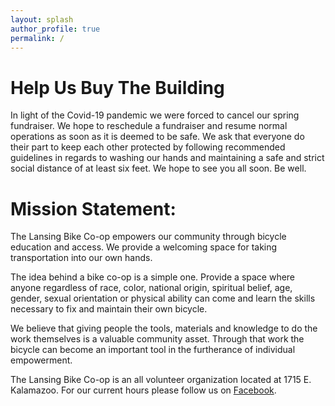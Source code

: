 ```yaml
---
layout: splash
author_profile: true
permalink: /
---
```


# Help Us Buy The Building

In light of the Covid-19 pandemic we were forced to cancel our spring fundraiser. We hope to reschedule a fundraiser and resume normal operations as soon as it is deemed to be safe. We ask that everyone do their part to keep each other protected by following recommended guidelines in regards to washing our hands and maintaining a safe and strict social distance of at least six feet. We hope to see you all soon. Be well.

# Mission Statement:

The Lansing Bike Co-op empowers our community through bicycle education and access. We provide a welcoming space for taking transportation into our own hands.

The idea behind a bike co-op is a simple one. Provide a space where anyone regardless of race, color, national origin, spiritual belief, age, gender, sexual orientation or physical ability can come and learn the skills necessary to fix and maintain their own bicycle.

We believe that giving people the tools, materials and knowledge to do the work themselves is a valuable community asset. Through that work the bicycle can become an important tool in the furtherance of individual empowerment.

The Lansing Bike Co-op is an all volunteer organization located at 1715 E. Kalamazoo. For our current hours please follow us on [Facebook](http://www.facebook.com/groups/LansingBikeCoop/).

